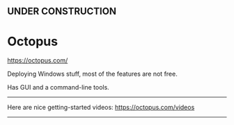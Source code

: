 
## UNDER CONSTRUCTION

# Octopus

https://octopus.com/


Deploying Windows stuff, most of the features are not free.

Has GUI and a command-line tools.


---

Here are nice getting-started videos:
https://octopus.com/videos

---
